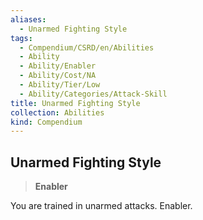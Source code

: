 ```yaml
---
aliases:
  - Unarmed Fighting Style
tags:
  - Compendium/CSRD/en/Abilities
  - Ability
  - Ability/Enabler
  - Ability/Cost/NA
  - Ability/Tier/Low
  - Ability/Categories/Attack-Skill
title: Unarmed Fighting Style
collection: Abilities
kind: Compendium
---
```

## Unarmed Fighting Style  
>**Enabler**
  
You are trained in unarmed attacks. Enabler.